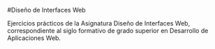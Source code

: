 #Diseño de Interfaces Web

Ejercicios prácticos de la Asignatura Diseño de Interfaces Web,
correspondiente al siglo formativo de grado superior en Desarrollo de Aplicaciones Web.
